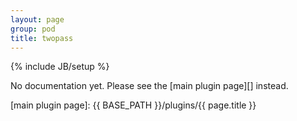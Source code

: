 ```yaml
---
layout: page
group: pod
title: twopass
---
```

{% include JB/setup %}

No documentation yet. Please see the [main plugin page][] instead.

[main plugin page]: {{ BASE_PATH }}/plugins/{{ page.title }}
